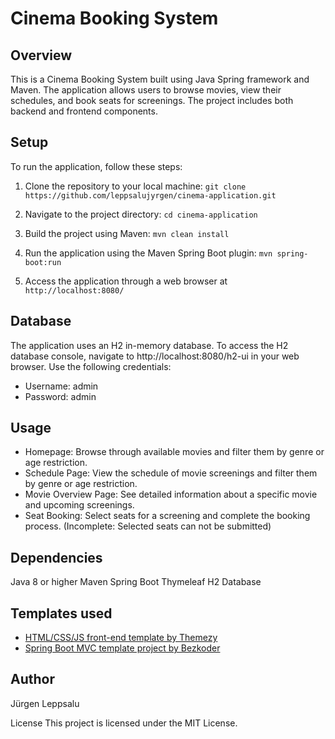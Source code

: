 # Cinema Booking System
## Overview
This is a Cinema Booking System built using Java Spring framework and Maven. The application allows users to browse movies, view their schedules, and book seats for screenings. The project includes both backend and frontend components.

## Setup
To run the application, follow these steps:

1. Clone the repository to your local machine:
`git clone https://github.com/leppsalujyrgen/cinema-application.git`

1. Navigate to the project directory:
`cd cinema-application`

1. Build the project using Maven:
`mvn clean install`

1. Run the application using the Maven Spring Boot plugin:
`mvn spring-boot:run`

1. Access the application through a web browser at
`http://localhost:8080/`

## Database
The application uses an H2 in-memory database. To access the H2 database console, navigate to http://localhost:8080/h2-ui in your web browser. Use the following credentials:

* Username: admin
* Password: admin

## Usage
* Homepage: Browse through available movies and filter them by genre or age restriction.
* Schedule Page: View the schedule of movie screenings and filter them by genre or age restriction.
* Movie Overview Page: See detailed information about a specific movie and upcoming screenings.
* Seat Booking: Select seats for a screening and complete the booking process. (Incomplete: Selected seats can not be submitted)

## Dependencies
Java 8 or higher
Maven
Spring Boot
Thymeleaf
H2 Database

## Templates used
* [HTML/CSS/JS front-end template by Themezy](https://www.themezy.com/free-website-templates/10-movie-reviews-responsive-template)
* [Spring Boot MVC template project by Bezkoder](https://github.com/bezkoder/spring-boot-thymeleaf-example)

## Author
Jürgen Leppsalu

License
This project is licensed under the MIT License.
